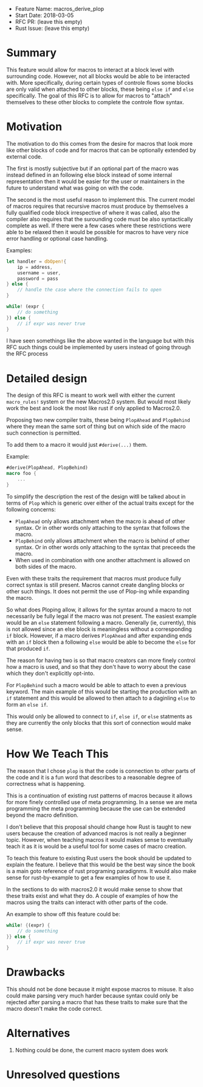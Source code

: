 - Feature Name: macros_derive_plop
- Start Date: 2018-03-05
- RFC PR: (leave this empty)
- Rust Issue: (leave this empty)

# Summary
[summary]: #summary

This feature would allow for macros to interact at a block level with surrounding code. However, not all blocks would be able to be interacted with. More specifically, during certain types of controle flows some blocks are only valid when attached to other blocks, these being `else if` and `else` specifically. The goal of this RFC is to allow for macros to "attach" themselves to these other blocks to complete the controle flow syntax.

# Motivation
[motivation]: #motivation

The motivation to do this comes from the desire for macros that look more like other blocks of code and for macros that can be optionally extended by external code.

The first is mostly subjective but if an optional part of the macro was instead defined in an following else block instead of some internal representation then it would be easier for the user or maintainers in the future to understand what was going on with the code.

The second is the most useful reason to implement this. The current model of macros requires that recursive macros must produce by themselves a fully qualified code block irrespective of where it was called, also the compiler also requires that the surounding code must be also syntactically complete as well.
If there were a few cases where these restrictions were able to be relaxed then it would be possible for macros to have very nice error handling or optional case handling.

Examples:

```rust
let handler = dbOpen!{
    ip = address,
    username = user,
    password = pass
} else {
    // handle the case where the connection fails to open
}
```

```rust
while! (expr {
    // do something
}) else {
    // if expr was never true
}
```

I have seen somethings like the above wanted in the language but with this RFC such things could be implemented by users instead of going through the RFC process

# Detailed design
[design]: #detailed-design

The design of this RFC is meant to work well with either the current `macro_rules!` system or the new Macros2.0 system. But would most likely work the best and look the most like rust if only applied to Macros2.0.

Proposing two new compiler traits, these being `PlopAhead` and `PlopBehind` where they mean the same sort of thing but on which side of the macro such connection is permitted.

To add them to a macro it would just `#derive(...)` them.

Example:

```rust
#derive(PlopAhead, PlopBehind)
macro foo {
    ...
}
```

To simplify the description the rest of the design witll be talked about in terms of `Plop` which is generic over either of the actual traits except for the following concerns:
* `PlopAhead` only allows attachment when the macro is ahead of other syntax. Or in other words only attaching to the syntax that follows the macro.
* `PlopBehind` only allows attachment when the macro is behind of other syntax. Or in other words only attaching to the syntax that preceeds the macro.
* When used in combination with one another attachment is allowed on both sides of the macro.

Even with these traits the requirement that macros must produce fully correct syntax is still present. Macros cannot create dangling blocks or other such things. It does not permit the use of Plop-ing while expanding the macro.

So what does Ploping allow, it allows for the syntax around a macro to not necessarily be fully legal if the macro was not present. The easiest example would be an `else` statement following a macro. Generally (ie, currently), this is not allowed since an else block is meaningless without a corresponding `if` block. However, if a macro derives `PlopAhead` and after expanding ends with an `if` block then a following `else` would be able to become the `else` for that produced `if`.

The reason for having two is so that macro creators can more finely control how a macro is used, and so that they don't have to worry about the case which they don't explicitly opt-into. 

For `PlopBehind` such a macro would be able to attach to even a previous keyword. The main example of this would be starting the production with an `if` statement and this would be allowed to then attach to a daginling `else` to form an `else if`.

This would only be allowed to connect to `if`, `else if`, or `else` statments as they are currently the only blocks that this sort of connection would make sense.

# How We Teach This
[how-we-teach-this]: #how-we-teach-this

The reason that I chose `plop` is that the code is connection to other parts of the code and it is a fun word that describes to a reasonable degree of correctness what is happening.

This is a continuation of existing rust patterns of macros because it allows for more finely controlled use of meta programming. In a sense we are meta programming the meta programming because the use can be extended beyond the macro definition.

I don't believe that this proposal should change how Rust is taught to new users because the creation of advanced macros is not really a beginner topic. However, when teaching macros it would makes sense to eventually teach it as it is would be a useful tool for some cases of macro creation.

To teach this feature to existing Rust users the book should be updated to explain the feature. I believe that this would be the best way since the book is a main goto reference of rust programing paradignms. It would also make sense for rust-by-example to get a few examples of how to use it.

In the sections to do with macros2.0 it would make sense to show that these traits exist and what they do. A couple of examples of how the macros using the traits can interact with other parts of the code.

An example to show off this feature could be:

```rust
while! {(expr) {
    // do something
}} else {
    // if expr was never true
}
```

# Drawbacks
[drawbacks]: #drawbacks

This should not be done because it might expose macros to misuse. It also could make parsing very much harder because syntax could only be rejected after parsing a macro that has these traits to make sure that the macro doesn't make the code correct.

# Alternatives
[alternatives]: #alternatives

1. Nothing could be done, the current macro system does work

# Unresolved questions
[unresolved]: #unresolved-questions


